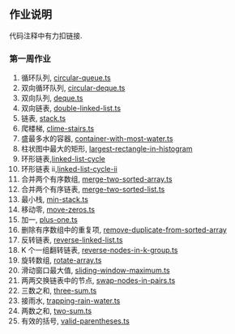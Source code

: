 ## 作业说明

代码注释中有力扣链接.

### 第一周作业

1. 循环队列, [circular-queue.ts](./lib/circular-queue.ts)
2. 双向循环队列, [circular-deque.ts](./lib/circular-deque.ts)
3. 双向队列, [deque.ts](./week1/lib/deque.ts)
4. 双向链表, [double-linked-list.ts](./lib/double-linked-list.ts)
5. 链表, [stack.ts](./lib/stack.ts)
6. 爬楼梯, [clime-stairs.ts](./week1/clime-stairs.ts)
7. 盛最多水的容器, [container-with-most-water.ts](./week1/container-with-most-water.ts)
8. 柱状图中最大的矩形, [largest-rectangle-in-histogram](./week1/largest-rectangle-in-histogram.ts)
9. 环形链表,[linked-list-cycle](./linked-list-cycle.ts)
10. 环形链表 ii,[linked-list-cycle-ii](./linked-list-cycle-ii.ts)
11. 合并两个有序数组, [merge-two-sorted-array.ts](./week1/merge-two-sorted-array.ts)
12. 合并两个有序链表, [merge-two-sorted-list.ts](./week1/merge-two-sorted-list.ts)
13. 最小栈, [min-stack.ts](./week1/min-stack.ts)
14. 移动零, [move-zeros.ts](./week1/move-zeros.ts)
15. 加一, [plus-one.ts](./week1/plus-one.ts)
16. 删除有序数组中的重复项, [remove-duplicate-from-sorted-array](./week1/remove-duplicate-from-sorted-array.ts)
17. 反转链表, [reverse-linked-list.ts](./week1/reverse-linked-list.ts)
18. K 个一组翻转链表, [reverse-nodes-in-k-group.ts](./week1/reverse-nodes-in-k-group.ts)
19. 旋转数组, [rotate-array.ts](./week1/rotate-array.ts)
20. 滑动窗口最大值, [sliding-window-maximum.ts](./week1/sliding-window-maximum.ts)
21. 两两交换链表中的节点, [swap-nodes-in-pairs.ts](./week1/swap-nodes-in-pairs.ts)
22. 三数之和, [three-sum.ts](./week1/three-sum.ts)
23. 接雨水, [trapping-rain-water.ts](./week1/trapping-rain-water.ts)
24. 两数之和, [two-sum.ts](./week1/two-sum.ts)
25. 有效的括号, [valid-parentheses.ts](./week1/valid-parentheses.ts)
